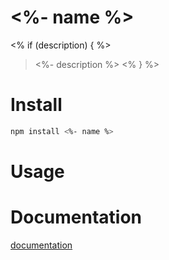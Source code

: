 # <%- name %> 

<% if (description) { %>
> <%- description %>
<% } %>

# Install

```sh
npm install <%- name %>
```

# Usage


# Documentation

[documentation](./docs)
